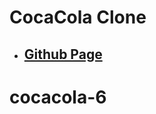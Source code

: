 <!--
 * @Author: Jinqi Li
 * @Date: 2020-06-21 22:29:22
 * @LastEditors: Jinqi Li
 * @LastEditTime: 2020-11-02 08:00:19
 * @FilePath: /cocacola-2/README.md
-->
# CocaCola Clone
* ## [Github Page](https://kikijinqili.github.io/cocacola-2/)
# cocacola-6
